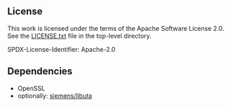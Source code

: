 ## License

This work is licensed under the terms of the Apache Software License 2.0.
See the [LICENSE.txt](LICENSE.txt) file in the top-level directory.

SPDX-License-Identifier: Apache-2.0

##  Dependencies

* OpenSSL
* optionally: [siemens/libuta](https://github.com/siemens/libuta)


